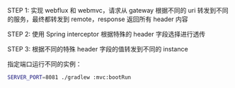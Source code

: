 STEP 1: 实现 webflux 和 webmvc，请求从 gateway 根据不同的 uri 转发到不同的服务，最终都转发到 remote，response 返回所有 header 内容

STEP 2: 使用 Spring interceptor 根据特殊的 header 字段选择进行透传

STEP 3: 根据不同的特殊 header 字段的值转发到不同的 instance

指定端口运行不同的实例：

```bash
SERVER_PORT=8081 ./gradlew :mvc:bootRun
```
